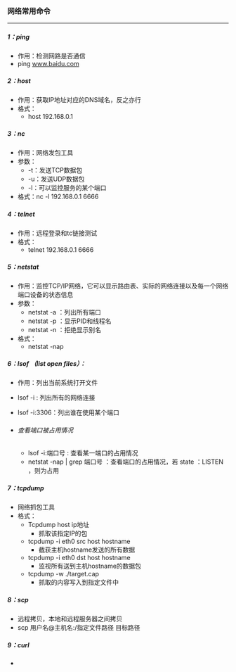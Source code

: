 ### 网络常用命令

------

##### 1：ping

- 作用：检测网路是否通信
- ping www.baidu.com

##### 2：host

- 作用：获取IP地址对应的DNS域名，反之亦行
- 格式：
  - host 192.168.0.1

##### 3：nc

- 作用：网络发包工具
- 参数：
  - -t：发送TCP数据包
  - -u：发送UDP数据包
  - -l：可以监控服务的某个端口
- 格式：nc -l 192.168.0.1 6666

##### 4：telnet

- 作用：远程登录和tc链接测试
- 格式：
  - telnet 192.168.0.1 6666

##### 5：netstat 

- 作用：监控TCP/IP网络，它可以显示路由表、实际的网络连接以及每一个网络端口设备的状态信息
- 参数：
  - netstat  -a ：列出所有端口
  - netstat -p  ：显示PID和线程名
  - netstat -n  ：拒绝显示别名
- 格式：
  - netstat -nap

##### 6：lsof （list open files）：

- 作用：列出当前系统打开文件

- lsof -i   :  列出所有的网络连接

- lsof -i:3306：列出谁在使用某个端口

- ###### 查看端口被占用情况

  - lsof -i:端口号   :  查看某一端口的占用情况
  - netstat -nap | grep 端口号 ：查看端口的占用情况，若 state ：LISTEN ，则为占用

##### 7：tcpdump

- 网络抓包工具
- 格式：
  - Tcpdump host ip地址
    - 抓取该指定IP的包
  - tcpdump -i eth0 src host hostname
    - 截获主机hostname发送的所有数据
  - tcpdump -i eth0 dst host hostname
    - 监视所有送到主机hostname的数据包
  - tcpdump -w ./target.cap
    - 抓取的内容写入到指定文件中

##### 8：scp

- 远程拷贝，本地和远程服务器之间拷贝
- scp  用户名@主机名:/指定文件路径  目标路径

##### 9：curl

- 